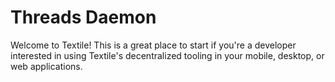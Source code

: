 # Threads Daemon

Welcome to Textile! This is a great place to start if you're a developer interested in using Textile's decentralized tooling in your mobile, desktop, or web applications.
